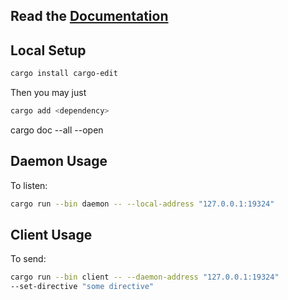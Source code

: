 ## Read the [Documentation](./Documentation.md)

## Local Setup

```bash
cargo install cargo-edit
```

Then you may just
```bash
cargo add <dependency>
```
cargo doc --all --open

## Daemon Usage

To listen:
```bash
cargo run --bin daemon -- --local-address "127.0.0.1:19324"
```

## Client Usage

To send:
```bash
cargo run --bin client -- --daemon-address "127.0.0.1:19324"
--set-directive "some directive"
```
